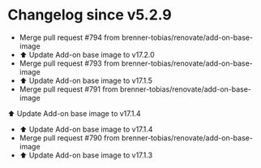 # Changelog since v5.2.9
- Merge pull request #794 from brenner-tobias/renovate/add-on-base-image 
- ⬆️ Update Add-on base image to v17.2.0 
- Merge pull request #793 from brenner-tobias/renovate/add-on-base-image 
- ⬆️ Update Add-on base image to v17.1.5 
- Merge pull request #791 from brenner-tobias/renovate/add-on-base-image

⬆️ Update Add-on base image to v17.1.4 
- ⬆️ Update Add-on base image to v17.1.4 
- Merge pull request #790 from brenner-tobias/renovate/add-on-base-image 
- ⬆️ Update Add-on base image to v17.1.3 
